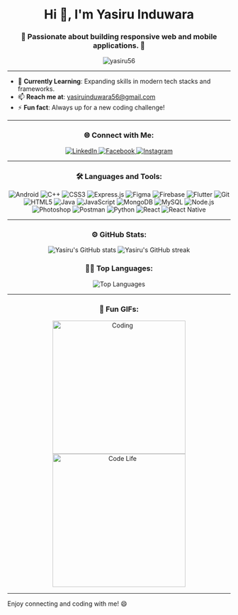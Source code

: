 <h1 align="center">Hi 👋, I'm Yasiru Induwara</h1>
<h3 align="center">🚀 Passionate about building responsive web and mobile applications. 📱</h3>

<p align="center"> <img src="https://komarev.com/ghpvc/?username=yasiru56&label=Profile%20views&color=0e75b6&style=flat" alt="yasiru56" /> </p>

---

- 🌱 **Currently Learning**: Expanding skills in modern tech stacks and frameworks.  
- 📫 **Reach me at**: yasiruinduwara56@gmail.com  
- ⚡ **Fun fact**: Always up for a new coding challenge!

---

<h3 align="center">🌐 Connect with Me:</h3>
<p align="center">
  <a href="https://linkedin.com/in/yasiru-induwara-942337337" target="blank">
    <img src="https://img.icons8.com/fluent/48/000000/linkedin.png" alt="LinkedIn"/>
  </a>
  <a href="https://www.facebook.com/home.php" target="blank">
    <img src="https://img.icons8.com/fluent/48/000000/facebook-new.png" alt="Facebook"/>
  </a>
  <a href="https://instagram.com/yasiru-induwara-942337337" target="blank">
    <img src="https://img.icons8.com/fluent/48/000000/instagram-new.png" alt="Instagram"/>
  </a>
</p>

---

<h3 align="center">🛠 Languages and Tools:</h3>
<p align="center"> 
  <img src="https://img.icons8.com/color/48/000000/android-os.png" alt="Android"/> 
  <img src="https://img.icons8.com/color/48/000000/c-plus-plus-logo.png" alt="C++"/> 
  <img src="https://img.icons8.com/color/48/000000/css3.png" alt="CSS3"/> 
  <img src="https://img.icons8.com/color/48/000000/express.png" alt="Express.js"/> 
  <img src="https://img.icons8.com/color/48/000000/figma.png" alt="Figma"/> 
  <img src="https://img.icons8.com/color/48/000000/firebase.png" alt="Firebase"/> 
  <img src="https://img.icons8.com/color/48/000000/flutter.png" alt="Flutter"/> 
  <img src="https://img.icons8.com/color/48/000000/git.png" alt="Git"/> 
  <img src="https://img.icons8.com/color/48/000000/html-5.png" alt="HTML5"/> 
  <img src="https://img.icons8.com/color/48/000000/java-coffee-cup-logo.png" alt="Java"/> 
  <img src="https://img.icons8.com/color/48/000000/javascript.png" alt="JavaScript"/> 
  <img src="https://img.icons8.com/color/48/000000/mongodb.png" alt="MongoDB"/> 
  <img src="https://img.icons8.com/color/48/000000/mysql-logo.png" alt="MySQL"/> 
  <img src="https://img.icons8.com/color/48/000000/nodejs.png" alt="Node.js"/> 
  <img src="https://img.icons8.com/color/48/000000/adobe-photoshop.png" alt="Photoshop"/> 
  <img src="https://img.icons8.com/color/48/000000/postman-api.png" alt="Postman"/> 
  <img src="https://img.icons8.com/color/48/000000/python.png" alt="Python"/> 
  <img src="https://img.icons8.com/color/48/000000/react-native.png" alt="React"/> 
  <img src="https://img.icons8.com/color/48/000000/react-native.png" alt="React Native"/>
</p>

---

<h3 align="center">⚙️ GitHub Stats:</h3>
<p align="center">
  <img src="https://github-readme-stats.vercel.app/api?username=yasiru56&show_icons=true&theme=radical" alt="Yasiru's GitHub stats" />
  <img src="https://github-readme-streak-stats.herokuapp.com/?user=yasiru56&theme=radical" alt="Yasiru's GitHub streak" />
</p>

<h3 align="center">👨‍💻 Top Languages:</h3>
<p align="center">
  <img src="https://github-readme-stats.vercel.app/api/top-langs/?username=yasiru56&layout=compact&theme=radical" alt="Top Languages"/>
</p>

---

<h3 align="center">🎉 Fun GIFs:</h3>
<p align="center">
  <img src="https://media.giphy.com/media/qgQUggAC3Pfv687qPC/giphy.gif" width="300" alt="Coding" />
  <img src="https://media.giphy.com/media/1ykzcnNcX5F0fnQex5/giphy.gif" width="300" alt="Code Life" />
</p>

---

Enjoy connecting and coding with me! 😄

